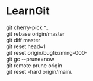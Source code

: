 # LearnGit


git cherry-pick <SHA>^..<SHA>\
git rebase origin/master\
git diff master\
git reset head~1\
git reset origin/bugfix/ming-000-<Description>\
git gc --prune=now\
git remote prune origin\
git reset -hard origin/main\
